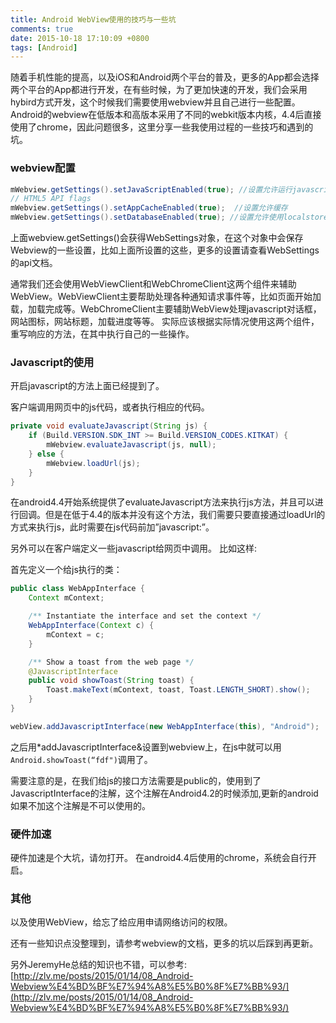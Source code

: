 ```yaml
---
title: Android WebView使用的技巧与一些坑
comments: true
date: 2015-10-18 17:10:09 +0800
tags: [Android]
---
```



随着手机性能的提高，以及iOS和Android两个平台的普及，更多的App都会选择两个平台的App都进行开发，在有些时候，为了更加快速的开发，我们会采用hybird方式开发，这个时候我们需要使用webview并且自己进行一些配置。Android的webview在低版本和高版本采用了不同的webkit版本内核，4.4后直接使用了chrome，因此问题很多，这里分享一些我使用过程的一些技巧和遇到的坑。

<!--more-->

### webview配置

```java
mWebview.getSettings().setJavaScriptEnabled(true); //设置允许运行javascript
// HTML5 API flags
mWebview.getSettings().setAppCacheEnabled(true);  //设置允许缓存
mWebview.getSettings().setDatabaseEnabled(true); //设置允许使用localstore
```

上面webview.getSettings()会获得WebSettings对象，在这个对象中会保存Webview的一些设置，比如上面所设置的这些，更多的设置请查看WebSettings的api文档。

通常我们还会使用WebViewClient和WebChromeClient这两个组件来辅助WebView。WebViewClient主要帮助处理各种通知请求事件等，比如页面开始加载，加载完成等。WebChromeClient主要辅助WebView处理javascript对话框，网站图标，网站标题，加载进度等等。
实际应该根据实际情况使用这两个组件，重写响应的方法，在其中执行自己的一些操作。

### Javascript的使用

开启javascript的方法上面已经提到了。

客户端调用网页中的js代码，或者执行相应的代码。

```java
private void evaluateJavascript(String js) {  
    if (Build.VERSION.SDK_INT >= Build.VERSION_CODES.KITKAT) {
        mWebview.evaluateJavascript(js, null);
    } else {
        mWebview.loadUrl(js);
    }
}
```

在android4.4开始系统提供了evaluateJavascript方法来执行js方法，并且可以进行回调。但是在低于4.4的版本并没有这个方法，我们需要只要直接通过loadUrl的方式来执行js，此时需要在js代码前加”javascript:”。

另外可以在客户端定义一些javascript给网页中调用。
比如这样:

首先定义一个给js执行的类：

```java
public class WebAppInterface {
    Context mContext;

    /** Instantiate the interface and set the context */
    WebAppInterface(Context c) {
        mContext = c;
    }

    /** Show a toast from the web page */
    @JavascriptInterface
    public void showToast(String toast) {
        Toast.makeText(mContext, toast, Toast.LENGTH_SHORT).show();
    }
}

webView.addJavascriptInterface(new WebAppInterface(this), "Android");
```

之后用*addJavascriptInterface&设置到webview上，在js中就可以用```Android.showToast(“fdf")```调用了。

需要注意的是，在我们给js的接口方法需要是public的，使用到了JavascriptInterface的注解，这个注解在Android4.2的时候添加,更新的android如果不加这个注解是不可以使用的。


### 硬件加速
硬件加速是个大坑，请勿打开。
在android4.4后使用的chrome，系统会自行开启。

### 其他

以及使用WebView，给忘了给应用申请网络访问的权限。

还有一些知识点没整理到，请参考webview的文档，更多的坑以后踩到再更新。

另外JeremyHe总结的知识也不错，可以参考:[http://zlv.me/posts/2015/01/14/08_Android-Webview%E4%BD%BF%E7%94%A8%E5%B0%8F%E7%BB%93/](http://zlv.me/posts/2015/01/14/08_Android-Webview%E4%BD%BF%E7%94%A8%E5%B0%8F%E7%BB%93/)
